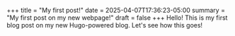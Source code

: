 +++
title = "My first post!"
date = 2025-04-07T17:36:23-05:00
summary = "My first post on my new webpage!"
draft = false
+++
Hello!
This is my first blog post on my new Hugo-powered blog. Let's see how this goes!